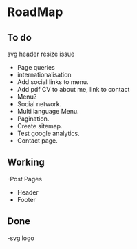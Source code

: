 # RoadMap

## To do
svg header resize issue
- Page queries
- internationalisation
- Add social links to menu.
- Add pdf CV to about me, link to contact
- Menu?
- Social network.
- Multi language Menu.
-  Pagination.
- Create sitemap.
- Test google analytics.
- Contact page.

## Working
-Post Pages
- Header
- Footer
## Done
-svg logo